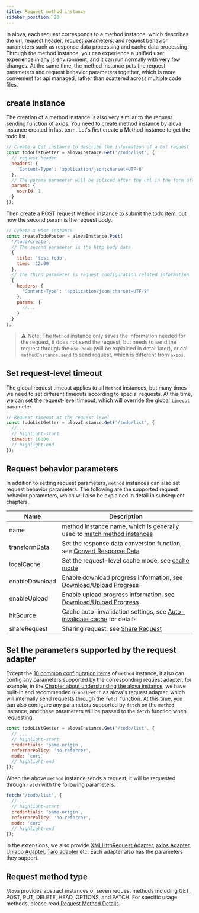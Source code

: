 ```yaml
---
title: Request method instance
sidebar_position: 20
---
```


In alova, each request corresponds to a method instance, which describes the url, request header, request parameters, and request behavior parameters such as response data processing and cache data processing. Through the method instance, you can experience a unified user experience in any js environment, and it can run normally with very few changes. At the same time, the method instance puts the request parameters and request behavior parameters together, which is more convenient for api managed, rather than scattered across multiple code files.

## create instance

The creation of a method instance is also very similar to the request sending function of axios. You need to create method instance by alova instance created in last term. Let's first create a Method instance to get the todo list.

```javascript
// Create a Get instance to describe the information of a Get request
const todoListGetter = alovaInstance.Get('/todo/list', {
  // request header
  headers: {
    'Content-Type': 'application/json;charset=UTF-8'
  },
  // The params parameter will be spliced after the url in the form of?
  params: {
    userId: 1
  }
});
```

Then create a POST request Method instance to submit the todo item, but now the second param is the request body.

```javascript
// Create a Post instance
const createTodoPoster = alovaInstance.Post(
  '/todo/create',
  // The second parameter is the http body data
  {
    title: 'test todo',
    time: '12:00'
  },
  // The third parameter is request configuration related information
  {
    headers: {
      'Content-Type': 'application/json;charset=UTF-8'
    },
    params: {
      //...
    }
  }
);
```

> ⚠️ Note: The `Method` instance only saves the information needed for the request, it does not send the request, but needs to send the request through the `use hook` (will be explained in detail later), or call `methodInstance.send` to send request, which is different from `axios`.

## Set request-level timeout

The global request timeout applies to all `Method` instances, but many times we need to set different timeouts according to special requests. At this time, we can set the request-level timeout, which will override the global `timeout` parameter

```javascript
// Request timeout at the request level
const todoListGetter = alovaInstance.Get('/todo/list', {
  //...
  // highlight-start
  timeout: 10000
  // highlight-end
});
```

## Request behavior parameters

In addition to setting request parameters, `method` instances can also set request behavior parameters. The following are the supported request behavior parameters, which will also be explained in detail in subsequent chapters.

| Name           | Description                                                                                                            |
| -------------- | ---------------------------------------------------------------------------------------------------------------------- |
| name           | method instance name, which is generally used to [match method instances](/tutorial/next-step/method-instance-matcher) |
| transformData  | Set the response data conversion function, see [Convert Response Data](/tutorial/learning/transform-response-data)     |
| localCache     | Set the request-level cache mode, see [cache mode](/tutorial/learning/response-cache)                                  |
| enableDownload | Enable download progress information, see [Download/Upload Progress](/tutorial/next-step/download-upload-progress)     |
| enableUpload   | Enable upload progress information, see [Download/Upload Progress](/tutorial/next-step/download-upload-progress)       |
| hitSource      | Cache auto-invalidation settings, see [Auto-invalidate cache](/tutorial/next-step/auto-invalidate-cache) for details   |
| shareRequest   | Sharing request, see [Share Request](/tutorial/next-step/share-request)                                                |

## Set the parameters supported by the request adapter

Except the [10 common configuration items](/tutorial/next-step/method-details) of `method` instance, it also can config any parameters supported by the corresponding request adapter, for example, in the [Chapter about understanding the alova instance](/tutorial/learning/alova-instance), we have built-in and recommended `GlobalFetch` as alova's request adapter, which will internally send requests through the `fetch` function. At this time, you can also configure any parameters supported by `fetch` on the `method` instance, and these parameters will be passed to the `fetch` function when requesting.

```javascript
const todoListGetter = alovaInstance.Get('/todo/list', {
  // ...
  // highlight-start
  credentials: 'same-origin',
  referrerPolicy: 'no-referrer',
  mode: 'cors'
  // highlight-end
});
```

When the above `method` instance sends a request, it will be requested through `fetch` with the following parameters.

```javascript
fetch('/todo/list', {
  // ...
  // highlight-start
  credentials: 'same-origin',
  referrerPolicy: 'no-referrer',
  mode: 'cors'
  // highlight-end
});
```

In the extensions, we also provide [XMLHttpRequest Adapter](/tutorial/extension/alova-adapter-xhr), [axios Adapter](/tutorial/extension/alova-adapter-axios), [Uniapp Adapter](/tutorial/extension/alova-adapter-uniapp), [Taro adapter](/tutorial/extension/alova-adapter-taro) etc. Each adapter also has the parameters they support.

## Request method type

`Alova` provides abstract instances of seven request methods including GET, POST, PUT, DELETE, HEAD, OPTIONS, and PATCH. For specific usage methods, please read [Request Method Details](/tutorial/next-step/method-details).
